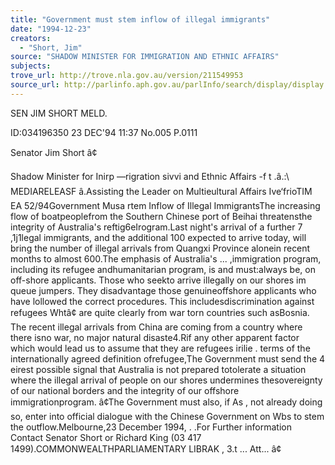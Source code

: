 ```yaml
---
title: "Government must stem inflow of illegal immigrants"
date: "1994-12-23"
creators:
  - "Short, Jim"
source: "SHADOW MINISTER FOR IMMIGRATION AND ETHNIC AFFAIRS"
subjects:
trove_url: http://trove.nla.gov.au/version/211549953
source_url: http://parlinfo.aph.gov.au/parlInfo/search/display/display.w3p;query=Id%3A%22media/pressrel/2179513%22
---
```


 SEN JIM SHORT MELD.

 ID:034196350 23 DEC'94 11:37 No.005 P.0111

 Senator Jim Short â¢

 Shadow Minister for Inirp —rigration sivvi and Ethnic Affairs -f t .â.:\  MEDIARELEASF â.Assisting the Leader on Multieultural Affairs Ive‘frioTIM EA 52/94Government Musa rtem Inflow of Illegal ImmigrantsThe increasing flow of boatpeoplefrom the Southern Chinese port of Beihai threatensthe integrity of Australia's reftig6eIrogram.Last night's arrival of a further 7 ,1j1legal immigrants, and the additional 100 expected to arrive today, will bring the number of illegal arrivals from Quangxi Province alonein recent months to almost 600.The emphasis of Australia's ... ,immigration program, including its refugee andhumanitarian program, is and must:always be, on off-shore applicants. Those who seekto arrive illegally on our shores im queue jumpers. They disadvantage those genuineoffshore applicants who have lollowed the correct procedures. This includesdiscrimination against refugees Whtâ¢ are quite clearly from war torn countries such asBosnia. The recent illegal arrivals from China are coming from a country where there isno war, no major natural disaste4.Rif any other apparent factor which would lead us to assume that they are refugees irilie . terms of the internationally agreed definition ofrefugee,The Government must send the  4 eirest possible signal that Australia is not prepared totolerate a situation where the illegal arrival of people on our shores undermines thesovereignty of our national borders and the integrity of our offshore immigrationprogram. â¢The Government must also, if As , not already doing so, enter into official dialogue with the Chinese Government on Wbs to stem the outflow.Melbourne,23 December 1994, . .For Further information Contact Senator Short or Richard King (03 417 1499).COMMONWEALTHPARLIAMENTARY LIBRAK , 3.t ... Att... â¢

